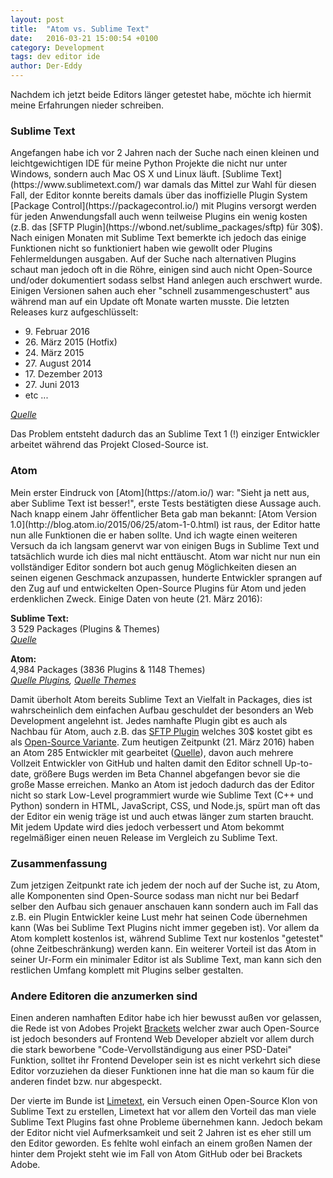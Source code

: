 ```yaml
---
layout: post
title:  "Atom vs. Sublime Text"
date:   2016-03-21 15:00:54 +0100
category: Development
tags: dev editor ide
author: Der-Eddy
---
```

Nachdem ich jetzt beide Editors länger getestet habe, möchte ich hiermit meine Erfahrungen nieder schreiben.

<h3>Sublime Text</h3>
Angefangen habe ich vor 2 Jahren nach der Suche nach einen kleinen und leichtgewichtigen IDE für meine Python Projekte die nicht nur unter Windows, sondern auch Mac OS X und Linux läuft. [Sublime Text](https://www.sublimetext.com/) war damals das Mittel zur Wahl für diesen Fall, der Editor konnte bereits damals über das inoffizielle Plugin System [Package Control](https://packagecontrol.io/) mit Plugins versorgt werden für jeden Anwendungsfall auch wenn teilweise Plugins ein wenig kosten (z.B. das [SFTP Plugin](https://wbond.net/sublime_packages/sftp) für 30$). Nach einigen Monaten mit Sublime Text bemerkte ich jedoch das einige Funktionen nicht so funktioniert haben wie gewollt oder Plugins Fehlermeldungen ausgaben. Auf der Suche nach alternativen Plugins schaut man jedoch oft in die Röhre, einigen sind auch nicht Open-Source und/oder dokumentiert sodass selbst Hand anlegen auch erschwert wurde. Einigen Versionen sahen auch eher "schnell zusammengeschustert" aus während man auf ein Update oft Monate warten musste. Die letzten Releases kurz aufgeschlüsselt:  

- 9\. Februar 2016  
- 26\. März 2015 (Hotfix)  
- 24\. März 2015  
- 27\. August 2014  
- 17\. Dezember 2013  
- 27\. Juni 2013
- etc ...  

*[Quelle](https://www.sublimetext.com/3)*

Das Problem entsteht dadurch das an Sublime Text 1 (!) einziger Entwickler arbeitet während das Projekt Closed-Source ist.

<h3>Atom</h3>
Mein erster Eindruck von [Atom](https://atom.io/) war: "Sieht ja nett aus, aber Sublime Text ist besser!", erste Tests bestätigten diese Aussage auch. Nach knapp einem Jahr öffentlicher Beta gab man bekannt: [Atom Version 1.0](http://blog.atom.io/2015/06/25/atom-1-0.html) ist raus, der Editor hatte nun alle Funktionen die er haben sollte. Und ich wagte einen weiteren Versuch da ich langsam genervt war von einigen Bugs in Sublime Text und tatsächlich wurde ich dies mal nicht enttäuscht. Atom war nicht nur nun ein vollständiger Editor sondern bot auch genug Möglichkeiten diesen an seinen eigenen Geschmack anzupassen, hunderte Entwickler sprangen auf den Zug auf und entwickelten Open-Source Plugins für Atom und jeden erdenklichen Zweck. Einige Daten von heute (21. März 2016):

**Sublime Text:**  
3 529 Packages (Plugins & Themes)  
*[Quelle](https://packagecontrol.io/stats)*

**Atom:**  
4,984 Packages (3836 Plugins & 1148 Themes)  
*[Quelle Plugins](https://atom.io/packages), [Quelle Themes](https://atom.io/themes)*

Damit überholt Atom bereits Sublime Text an Vielfalt in Packages, dies ist wahrscheinlich dem einfachen Aufbau geschuldet der besonders an Web Development angelehnt ist. Jedes namhafte Plugin gibt es auch als Nachbau für Atom, auch z.B. das [SFTP Plugin](https://wbond.net/sublime_packages/sftp) welches 30$ kostet gibt es als [Open-Source Variante](https://atom.io/packages/remote-edit).
Zum heutigen Zeitpunkt (21. März 2016) haben an Atom 285 Entwickler mit gearbeitet ([Quelle](https://github.com/atom/atom/graphs/contributors)), davon auch mehrere Vollzeit Entwickler von GitHub und halten damit den Editor schnell Up-to-date, größere Bugs werden im Beta Channel abgefangen bevor sie die große Masse erreichen. Manko an Atom ist jedoch dadurch das der Editor nicht so stark Low-Level programmiert wurde wie Sublime Text (C++ und Python) sondern in HTML, JavaScript, CSS, und Node.js, spürt man oft das der Editor ein wenig träge ist und auch etwas länger zum starten braucht. Mit jedem Update wird dies jedoch verbessert und Atom bekommt regelmäßiger einen neuen Release im Vergleich zu Sublime Text.

<h3>Zusammenfassung</h3>

Zum jetzigen Zeitpunkt rate ich jedem der noch auf der Suche ist, zu Atom, alle Komponenten sind Open-Source sodass man nicht nur bei Bedarf selber den Aufbau sich genauer anschauen kann sondern auch im Fall das z.B. ein Plugin Entwickler keine Lust mehr hat seinen Code übernehmen kann (Was bei Sublime Text Plugins nicht immer gegeben ist). Vor allem da Atom komplett kostenlos ist, während Sublime Text nur kostenlos "getestet" (ohne Zeitbeschränkung) werden kann. Ein weiterer Vorteil ist das Atom in seiner Ur-Form ein minimaler Editor ist als Sublime Text, man kann sich den restlichen Umfang komplett mit Plugins selber gestalten.

<h3>Andere Editoren die anzumerken sind</h3>

Einen anderen namhaften Editor habe ich hier bewusst außen vor gelassen, die Rede ist von Adobes Projekt [Brackets](http://brackets.io/) welcher zwar auch Open-Source ist jedoch besonders auf Frontend Web Developer abzielt vor allem durch die stark beworbene "Code-Vervollständigung aus einer PSD-Datei" Funktion, solltet ihr Frontend Developer sein ist es nicht verkehrt sich diese Editor vorzuziehen da dieser Funktionen inne hat die man so kaum für die anderen findet bzw. nur abgespeckt.

Der vierte im Bunde ist [Limetext](http://limetext.org/), ein Versuch einen Open-Source Klon von Sublime Text zu erstellen, Limetext hat vor allem den Vorteil das man viele Sublime Text Plugins fast ohne Probleme übernehmen kann. Jedoch bekam der Editor nicht viel Aufmerksamkeit und seit 2 Jahren ist es eher still um den Editor geworden. Es fehlte wohl einfach an einem großen Namen der hinter dem Projekt steht wie im Fall von Atom GitHub oder bei Brackets Adobe.
